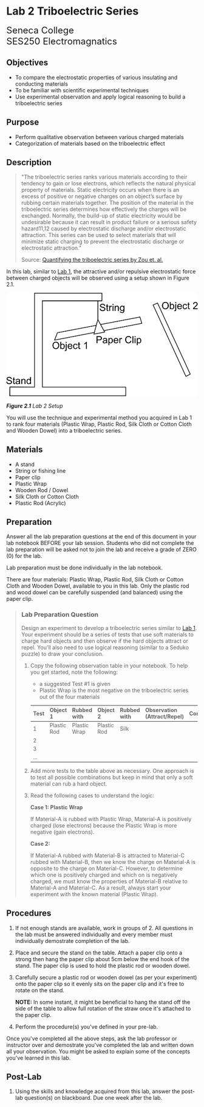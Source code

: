 # Lab 2 Triboelectric Series

<font size="5">
Seneca College</br>
SES250 Electromagnatics
</font>

## Objectives
- To compare the electrostatic properties of various insulating and conducting materials
- To be familiar with scientific experimental techniques
- Use experimental observation and apply logical reasoning to build a triboelectric series

## Purpose
- Perform qualitative observation between various charged materials
- Categorization of materials based on the triboelectric effect

## Description

>"The triboelectric series ranks various materials according to their tendency to gain or lose electrons, which reflects the natural physical property of materials. Static electricity occurs when there is an excess of positive or negative charges on an object’s surface by rubbing certain materials together. The position of the material in the triboelectric series determines how effectively the charges will be exchanged. Normally, the build-up of static electricity would be undesirable because it can result in product failure or a serious safety hazard11,12 caused by electrostatic discharge and/or electrostatic attraction. This series can be used to select materials that will minimize static charging to prevent the electrostatic discharge or electrostatic attraction."
>
>Source: [Quantifying the triboelectric series by Zou et. al.](https://www.nature.com/articles/s41467-019-09461-x)

In this lab, similar to [Lab 1](lab1.md), the attractive and/or repulsive electrostatic force between charged objects will be observed using a setup shown in Figure 2.1.

![Figure 2.1 Lab 1 Setup](lab1-setup.png)

***Figure 2.1** Lab 2 Setup*

You will use the technique and experimental method you acquired in Lab 1 to rank four materials (Plastic Wrap, Plastic Rod, Silk Cloth or Cotton Cloth and Wooden Dowel) into a triboelectric series.

## Materials
- A stand
- String or fishing line
- Paper clip
- Plastic Wrap
- Wooden Rod / Dowel
- Silk Cloth or Cotton Cloth
- Plastic Rod (Acrylic)

## Preparation

Answer all the lab preparation questions at the end of this document in your lab notebook BEFORE your lab session. Students who did not complete the lab preparation will be asked not to join the lab and receive a grade of ZERO (0) for the lab.

Lab preparation must be done individually in the lab notebook.

There are four materials: Plastic Wrap, Plastic Rod, Silk Cloth or Cotton Cloth and Wooden Dowel, available to you in this lab. Only the plastic rod and wood dowel can be carefully suspended (and balanced) using the paper clip.

> ### Lab Preparation Question
>
> Design an experiment to develop a triboelectric series similar to [Lab 1](lab1.md). Your experiment should be a series of tests that use soft materials to charge hard objects and then observe if the hard objects attract or repel. You'll also need to use logical reasoning (similar to a Seduko puzzle) to draw your conclusion.
>
> 1. Copy the following observation table in your notebook. To help you get started, note the following:
>     - a suggested Test #1 is given
>     - Plastic Wrap is the most negative on the triboelectric series out of the four materials
>
>     |Test|Object 1|Rubbed with|Object 2|Rubbed with|Observation (Attract/Repel)|Conclusion|
>     |---|---|---|---|---|---|---|
>     |1|Plastic Rod|Plastic Wrap|Plastic Rod|Silk|||
>     |2|||||||
>     |3|||||||
>     |...|||||||
>
> 1. Add more tests to the table above as necessary. One approach is to test all possible combinations but keep in mind that only a soft material can rub a hard object.
> 1. Read the following cases to understand the logic:
> 
>     **Case 1: Plastic Wrap**
>
>     If Material-A is rubbed with Plastic Wrap, Material-A is positively charged (lose electrons) because the Plastic Wrap is more negative (gain electrons).
>
>     **Case 2:**
>
>     If Material-A rubbed with Material-B is attracted to Material-C rubbed with Material-B, then we know the charge on Material-A is opposite to the charge on Material-C. However, to determine which one is positively charged and which on is negatively charged, we must know the properties of Material-B relative to Material-A and Material-C. As a result, always start your experiment with the known material (Plastic Wrap).

## Procedures

1. If not enough stands are available, work in groups of 2. All questions in the lab must be answered individually and every member must individually demostrate completion of the lab.
1. Place and secure the stand on the table. Attach a paper clip onto a strong then hang the paper clip about 5cm below the end hook of the stand. The paper clip is used to hold the plastic rod or wooden dowel.
1. Carefully secure a plastic rod or wooden dowel (as per your experiment) onto the paper clip so it evenly sits on the paper clip and it's free to rotate on the stand.
    
    **NOTE:** In some instant, it might be beneficial to hang the stand off the side of the table to allow full rotation of the straw once it's attached to the paper clip.

1. Perform the procedure(s) you've defined in your pre-lab.

Once you've completed all the above steps, ask the lab professor or instructor over and demostrate you've completed the lab and written down all your observation. You might be asked to explain some of the concepts you've learned in this lab.

## Post-Lab

1. Using the skills and knowledge acquired from this lab, answer the post-lab question(s) on blackboard. Due one week after the lab.